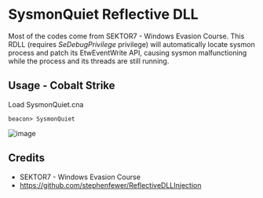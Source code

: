 # SysmonQuiet Reflective DLL

Most of the codes come from SEKTOR7 - Windows Evasion Course. This RDLL (requires *SeDebugPrivilege* privilege) will automatically locate sysmon process and patch its EtwEventWrite API, causing sysmon malfunctioning while the process and its threads are still running.


## Usage - Cobalt Strike
Load SysmonQuiet.cna
```
beacon> SysmonQuiet
```

![image](https://user-images.githubusercontent.com/21979646/178285876-d7e39505-dd6c-4d69-9d37-46ba67cdeda2.png)


## Credits
* SEKTOR7 - Windows Evasion Course
* https://github.com/stephenfewer/ReflectiveDLLInjection
